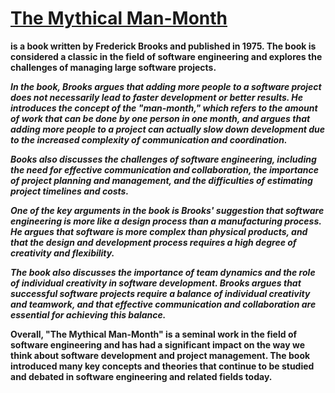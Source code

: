 # <u>The Mythical Man-Month</u> 
**is a book written by Frederick Brooks and published in 1975. The book is considered a classic in the field of software engineering and explores the challenges of managing large software projects.**

***In the book, Brooks argues that adding more people to a software project does not necessarily lead to faster development or better results. He introduces the concept of the "man-month," which refers to the amount of work that can be done by one person in one month, and argues that adding more people to a project can actually slow down development due to the increased complexity of communication and coordination.***

***Books also discusses the challenges of software engineering, including the need for effective communication and collaboration, the importance of project planning and management, and the difficulties of estimating project timelines and costs.***

***One of the key arguments in the book is Brooks' suggestion that software engineering is more like a design process than a manufacturing process. He argues that software is more complex than physical products, and that the design and development process requires a high degree of creativity and flexibility.***

***The book also discusses the importance of team dynamics and the role of individual creativity in software development. Brooks argues that successful software projects require a balance of individual creativity and teamwork, and that effective communication and collaboration are essential for achieving this balance.***

**Overall, "The Mythical Man-Month" is a seminal work in the field of software engineering and has had a significant impact on the way we think about software development and project management. The book introduced many key concepts and theories that continue to be studied and debated in software engineering and related fields today.**